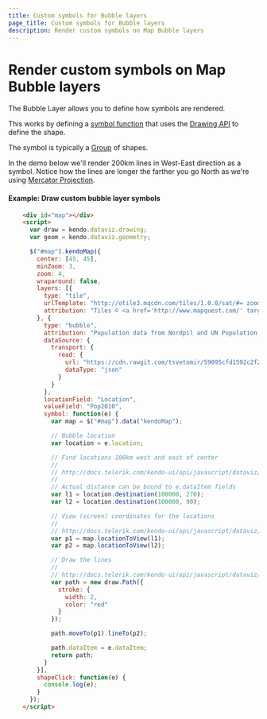 ```yaml
---
title: Custom symbols for Bubble layers
page_title: Custom symbols for Bubble layers
description: Render custom symbols on Map Bubble layers
---
```


# Render custom symbols on Map Bubble layers

The Bubble Layer allows you to define how symbols are rendered.

This works by defining a [symbol function](http://docs.telerik.com/KENDO-UI/api/javascript/dataviz/ui/map#configuration-layers.symbol)
that uses the [Drawing API](/framework/drawing/overview) to define the shape.

The symbol is typically a [Group](http://docs.telerik.com/kendo-ui/api/javascript/drawing/group) of shapes.

In the demo below we'll render 200km lines in West-East direction as a symbol.
Notice how the lines are longer the farther you go North as we're using [Mercator Projection](https://en.wikipedia.org/wiki/Mercator_projection).

#### Example: Draw custom bubble layer symbols

```html
    <div id="map"></div>
    <script>
      var draw = kendo.dataviz.drawing;
      var geom = kendo.dataviz.geometry;

      $("#map").kendoMap({
        center: [45, 45],
        minZoom: 3,
        zoom: 4,
        wraparound: false,
        layers: [{
          type: "tile",
          urlTemplate: "http://otile3.mqcdn.com/tiles/1.0.0/sat/#= zoom #/#= x #/#= y #.png",
          attribution: "Tiles © <a href='http://www.mapquest.com/' target='_blank'>MapQuest</a>"
        }, {
          type: "bubble",
          attribution: "Population data from Nordpil and UN Population Division.",
          dataSource: {
            transport: {
              read: {
                url: "https://cdn.rawgit.com/tsvetomir/59095cfd1592c2f2cd2f/raw/1083f917d84644641eb727705b37408f2d8e700a/urban-areas.json",
                dataType: "json"
              }
            }
          },
          locationField: "Location",
          valueField: "Pop2010",
          symbol: function(e) {
            var map = $("#map").data("kendoMap");

            // Bubble location
            var location = e.location;

            // Find locations 100km west and east of center
            //
            // http://docs.telerik.com/kendo-ui/api/javascript/dataviz/map/location#methods-destination
            //
            // Actual distance can be bound to e.dataItem fields
            var l1 = location.destination(100000, 270);
            var l2 = location.destination(100000, 90);

            // View (screen) coordinates for the locations
            //
            // http://docs.telerik.com/kendo-ui/api/javascript/dataviz/ui/map#methods-locationToView
            var p1 = map.locationToView(l1);
            var p2 = map.locationToView(l2);

            // Draw the lines
            //
            // http://docs.telerik.com/kendo-ui/api/javascript/dataviz/drawing/circle
            var path = new draw.Path({
              stroke: {
                width: 2,
                color: "red"
              }
            });

            path.moveTo(p1).lineTo(p2);

            path.dataItem = e.dataItem;
            return path;
          }
        }],
        shapeClick: function(e) {
          console.log(e);
        }
      });
    </script>
```
